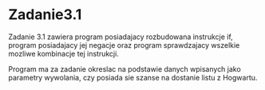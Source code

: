 # Zadanie3.1

Zadanie 3.1 zawiera program posiadajacy rozbudowana instrukcje if, program posiadajacy jej negacje oraz program sprawdzajacy wszelkie mozliwe kombinacje tej instrukcji.

Program ma za zadanie okreslac na podstawie danych wpisanych jako parametry wywolania, czy posiada sie szanse na dostanie listu z Hogwartu.
